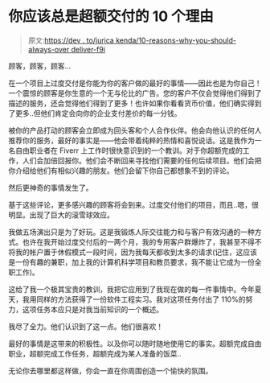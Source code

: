 # 你应该总是超额交付的 10 个理由

> 原文:[https://dev . to/jurica kenda/10-reasons-why-you-should-always-over deliver-f9i](https://dev.to/juricakenda/10-reasons-why-you-should-always-overdeliver-f9i)

顾客，顾客，顾客...

在一个项目上过度交付是你能为你的客户做的最好的事情——因此也是为你自己！一个震惊的顾客是你生意的一个无与伦比的广告。您的客户不仅会觉得他们得到了描述的服务，还会觉得他们得到了更多！也许如果你看看货币价值，他们确实得到了更多..但他们肯定会向你的企业支付差价的每一分钱。

被你的产品打动的顾客会立即成为回头客和个人合作伙伴。他会向他认识的任何人推荐你的服务，最好的事实是——他会带着纯粹的热情和喜悦说话。这是我作为一名自由职业者在 Fiverr 上工作时很快意识到的一个教训。对于你超额完成的工作，人们会加倍回报你。他们会不断回来寻找他们需要的任何后续项目。他们会把你介绍给他们有相似兴趣的朋友。他们会留下你自己都想象不到的评论。

然后更神奇的事情发生了。

基于这些评论，更多感兴趣的顾客将会到来。过度交付他们的项目，而且..嗯，很明显。出现了巨大的滚雪球效应。

我做五场演出只是为了好玩。这是我锻炼人际交往能力和与客户有效沟通的一种方式。也许在我开始过度交付后的一两个月，我的专用客户群爆炸了，我甚至不得不将我的帐户置于休假模式一段时间，因为我每天都收到太多的请求(记住，这应该是一份有趣的兼职，加上我的计算机科学项目和教员要求，我不能让它成为一份全职工作)。

这给了我一个极其宝贵的教训，我把它应用到了我现在做的每一件事情中。今年夏天，我用同样的方法获得了一份软件工程实习。我对这项任务付出了 110%的努力，这项任务本应只是对我当前知识的一个概述。

我尽了全力。他们认识到了这一点。他们很喜欢！

最好的事情是这带来的积极性。以及你可以随时随地使用它的事实。超额完成自由职业，超额完成工作任务，超额完成为某人准备的饭菜..

无论你去哪里都这样做，你会一直在你周围创造一个愉快的氛围。